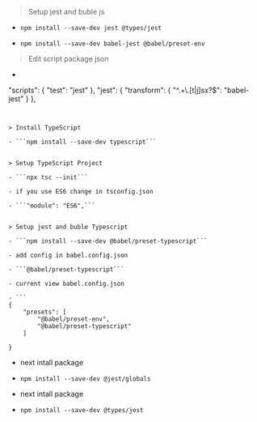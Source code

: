 > Setup jest and buble js

- ```npm install --save-dev jest @types/jest```

- ```npm install --save-dev babel-jest @babel/preset-env```


> Edit script package json

- ```
"scripts": {
    "test": "jest"
  },
  "jest": {
    "transform": {
      "^.+\\.[t|j]sx?$": "babel-jest"
    }
  },
```


> Install TypeScript

- ```npm install --save-dev typescript```


> Setup TypeScript Project

- ```npx tsc --init```

- if you use ES6 change in tsconfig.json

- ```"module": "ES6",```


> Setup jest and buble Typescript

- ```npm install --save-dev @babel/preset-typescript```

- add config in babel.config.json

- ```@babel/preset-typescript```

- current view babel.config.json

- ```
{
    "presets": [
        "@babel/preset-env",
        "@babel/preset-typescript"
    ]
    
}
```
- next intall package

- ```npm install --save-dev @jest/globals```

- next intall package

- ```npm install --save-dev @types/jest```



